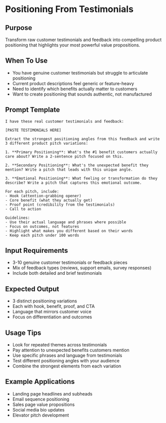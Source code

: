 # Positioning From Testimonials

## Purpose
Transform raw customer testimonials and feedback into compelling product positioning that highlights your most powerful value propositions.

## When To Use
- You have genuine customer testimonials but struggle to articulate positioning
- Current product descriptions feel generic or feature-heavy
- Need to identify which benefits actually matter to customers
- Want to create positioning that sounds authentic, not manufactured

## Prompt Template

```
I have these real customer testimonials and feedback:

[PASTE TESTIMONIALS HERE]

Extract the strongest positioning angles from this feedback and write 3 different product pitch variations:

1. **Primary Positioning**: What's the #1 benefit customers actually care about? Write a 2-sentence pitch focused on this.

2. **Secondary Positioning**: What's the unexpected benefit they mention? Write a pitch that leads with this unique angle.

3. **Emotional Positioning**: What feeling or transformation do they describe? Write a pitch that captures this emotional outcome.

For each pitch, include:
- Hook (attention-grabbing opener)
- Core benefit (what they actually get)
- Proof point (credibility from the testimonials)
- Call to action

Guidelines:
- Use their actual language and phrases where possible
- Focus on outcomes, not features
- Highlight what makes you different based on their words
- Keep each pitch under 100 words
```

## Input Requirements
- 3-10 genuine customer testimonials or feedback pieces
- Mix of feedback types (reviews, support emails, survey responses)
- Include both detailed and brief testimonials

## Expected Output
- 3 distinct positioning variations
- Each with hook, benefit, proof, and CTA
- Language that mirrors customer voice
- Focus on differentiation and outcomes

## Usage Tips
- Look for repeated themes across testimonials
- Pay attention to unexpected benefits customers mention
- Use specific phrases and language from testimonials
- Test different positioning angles with your audience
- Combine the strongest elements from each variation

## Example Applications
- Landing page headlines and subheads
- Email sequence positioning
- Sales page value propositions
- Social media bio updates
- Elevator pitch development